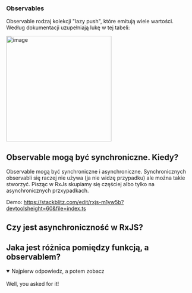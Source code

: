 ### Observables

Observable rodzaj kolekcji "lazy push", które emitują wiele wartości. Według dokumentacji uzupełniają lukę w tej tabeli: 

<img width="283" alt="image" src="https://user-images.githubusercontent.com/47832176/210890455-118598dc-a221-478b-8714-91b27f62cff0.png">


## Observable mogą być synchroniczne. Kiedy?

Observable mogą być synchroniczne i asynchroniczne. Synchronicznych observabli się raczej nie używa (ja nie widzę przypadku) ale można takie stworzyć. Pisząc w RxJs skupiamy się częściej albo tylko na asynchronicznych przxypadkach.

Demo: https://stackblitz.com/edit/rxjs-m1yw5b?devtoolsheight=60&file=index.ts 

## Czy jest asynchroniczność w RxJS? 

## Jaka jest różnica pomiędzy funkcją, a observablem? 
<details open>
<summary>Najpierw odpowiedz, a potem zobacz</summary>
<br>
Well, you asked for it!
</details>
